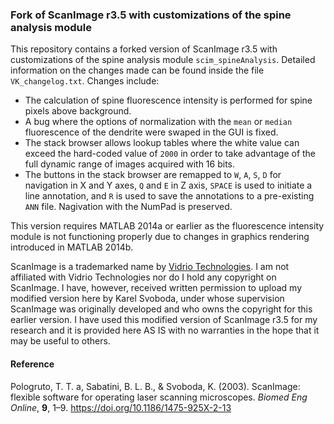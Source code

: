 ### Fork of ScanImage r3.5 with customizations of the spine analysis module

This repository contains a forked version of ScanImage r3.5 with customizations
of the spine analysis module `scim_spineAnalysis`. Detailed information on the
changes made can be found inside the file `VK_changelog.txt`. Changes
include:

* The calculation of spine fluorescence intensity is performed for spine pixels above background.
* A bug where the options of normalization with the `mean` or `median` fluorescence of the dendrite were swaped in the GUI is fixed.
* The stack browser allows lookup tables where the white value can exceed the hard-coded value of `2000` in order to take advantage of the full dynamic range of images acquired with 16 bits.
* The buttons in the stack browser are remapped to `W`, `A`, `S`, `D` for navigation in X and Y axes, `Q` and `E` in Z axis, `SPACE` is used to initiate a line annotation, and `R` is used to save the annotations to a pre-existing `ANN` file. Nagivation with the NumPad is preserved.

This version requires MATLAB 2014a or earlier as the fluorescence intensity module is not functioning properly due to changes in graphics rendering introduced in MATLAB 2014b.

ScanImage is a trademarked name by [Vidrio Technologies](https://vidriotechnologies.com/). I am not affiliated with Vidrio Technologies nor do I hold any copyright on ScanImage. I have, however, received written permission to upload my modified version here by Karel Svoboda, under whose supervision ScanImage was originally developed and who owns the copyright for this earlier version. I have used this modified version of ScanImage r3.5 for my research and it is provided here AS IS with no warranties in the hope that it may be useful to others.

#### **Reference**
Pologruto, T. T. a, Sabatini, B. L. B., & Svoboda, K. (2003). ScanImage: flexible software for operating laser scanning microscopes. *Biomed Eng Online*, **9**, 1–9. https://doi.org/10.1186/1475-925X-2-13
